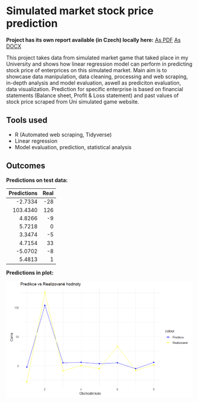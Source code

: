 # Simulated market stock price prediction

**Project has its own report available (in Czech) locally here:** [As PDF](/report.pdf) [As DOCX](/report.docx)

This project takes data from simulated market game that taked place in my University and shows how linear regression model can perform in predicting stock price of enterprices on this simulated market.
Main aim is to showcase data manipulation, data cleaning, processing and web scraping, in-depth analysis and model evaluation, aswell as prediciton evaluation, data visualization. 
Prediction for specific enterprise is based on financial statements (Balance sheet, Profit & Loss statement) and past values of stock price scraped from Uni simulated game website. 


## Tools used
- R (Automated web scraping, Tidyverse)
- Linear regression
- Model evaluation, prediction, statistical analysis


## Outcomes

**Predictions on test data:**

| Predictions   | Real   |
|--------------:|-------:|
|    -2.7334    |   -28  |
|   103.4340    |   126  |
|     4.8266    |    -9  |
|     5.7218    |     0  |
|     3.3474    |    -5  |
|     4.7154    |    33  |
|    -5.0702    |    -8  |
|     5.4813    |     1  |


**Predictions in plot:**

![Predictions plot](plots_tabs/preds.png)
